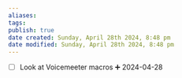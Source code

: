 ```yaml
---
aliases: 
tags: 
publish: true
date created: Sunday, April 28th 2024, 8:48 pm
date modified: Sunday, April 28th 2024, 8:48 pm
---
```


- [ ] Look at Voicemeeter macros ➕ 2024-04-28